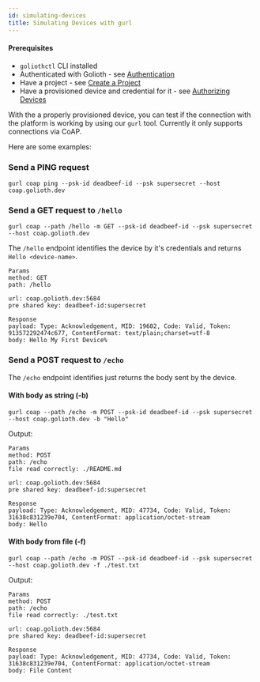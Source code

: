 ```yaml
---
id: simulating-devices
title: Simulating Devices with gurl
---
```


#### Prerequisites

- `goliothctl` CLI installed
- Authenticated with Golioth - see [Authentication](./authentication)
- Have a project - see [Create a Project](./create-project)
- Have a provisioned device and credential for it - see [Authorizing Devices](./authorize-devices)

With the a properly provisioned device, you can test if the connection with the platform is working by using our `gurl` tool. Currently it only supports connections via CoAP.

Here are some examples:

### Send a PING request

```
gurl coap ping --psk-id deadbeef-id --psk supersecret --host coap.golioth.dev
```

### Send a GET request to `/hello`

```
gurl coap --path /hello -m GET --psk-id deadbeef-id --psk supersecret --host coap.golioth.dev
```

The `/hello` endpoint identifies the device by it's credentials and returns `Hello <device-name>`.

```
Params
method: GET
path: /hello

url: coap.golioth.dev:5684
pre shared key: deadbeef-id:supersecret

Response
payload: Type: Acknowledgement, MID: 19602, Code: Valid, Token: 913572292474c677, ContentFormat: text/plain;charset=utf-8
body: Hello My First Device%
```

### Send a POST request to `/echo`

The `/echo` endpoint identifies just returns the body sent by the device.

#### With body as string (-b)

```
gurl coap --path /echo -m POST --psk-id deadbeef-id --psk supersecret --host coap.golioth.dev -b "Hello"
```

Output:

```
Params
method: POST
path: /echo
file read correctly: ./README.md

url: coap.golioth.dev:5684
pre shared key: deadbeef-id:supersecret

Response
payload: Type: Acknowledgement, MID: 47734, Code: Valid, Token: 31638c831239e704, ContentFormat: application/octet-stream
body: Hello
```

#### With body from file (-f)

```
gurl coap --path /echo -m POST --psk-id deadbeef-id --psk supersecret --host coap.golioth.dev -f ./test.txt
```

Output:

```
Params
method: POST
path: /echo
file read correctly: ./test.txt

url: coap.golioth.dev:5684
pre shared key: deadbeef-id:supersecret

Response
payload: Type: Acknowledgement, MID: 47734, Code: Valid, Token: 31638c831239e704, ContentFormat: application/octet-stream
body: File Content
```
